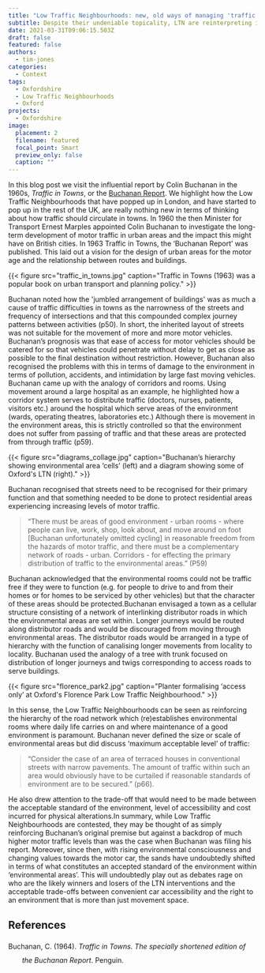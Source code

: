 ```yaml
---
title: "Low Traffic Neighbourhoods: new, old ways of managing 'traffic in towns'"
subtitle: Despite their undeniable topicality, LTN are reinterpreting ideas dating from 70 years ago
date: 2021-03-31T09:06:15.503Z
draft: false
featured: false
authors:
  - tim-jones
categories:
  - Context
tags:
  - Oxfordshire
  - Low Traffic Neighbourhoods
  - Oxford
projects:
  - Oxfordshire
image:
  placement: 2
  filename: featured
  focal_point: Smart
  preview_only: false
  caption: ""
---
```


In this blog post we visit the influential report by Colin Buchanan in the 1960s, _Traffic in Towns_, or the [Buchanan Report](https://en.wikipedia.org/wiki/Traffic_in_Towns). We highlight how the Low Traffic Neighbourhoods that have popped up in London, and have started to pop up in the rest of the UK, are really nothing new in terms of thinking about how traffic should circulate in towns. In 1960 the then Minister for Transport Ernest Marples appointed Colin Buchanan to investigate the long-term development of motor traffic in urban areas and the impact this might have on British cities. In 1963 Traffic in Towns, the ‘Buchanan Report’ was published. This laid out a vision for the design of urban areas for the motor age and the relationship between routes and buildings.

{{< figure src="traffic_in_towns.jpg" caption="Traffic in Towns (1963) was a popular book on urban transport and planning policy." >}}

Buchanan noted how the 'jumbled arrangement of buildings' was as much a cause of traffic difficulties in towns as the narrowness of the streets and frequency of intersections  and that this compounded complex journey patterns between activities (p50). In short, the inherited layout of streets was not suitable for the movement of more and more motor vehicles. Buchanan’s prognosis was that ease of access for motor vehicles should be catered for so that vehicles could penetrate without delay to get as close as possible to the final destination without restriction. However, Buchanan also recognised the problems with this in terms of damage to the environment in terms of pollution, accidents, and intimidation by large fast moving vehicles. Buchanan came up with the analogy of corridors and rooms. Using movement around a large hospital as an example, he highlighted how a corridor system serves to distribute traffic (doctors, nurses, patients, visitors etc.) around the hospital which serve areas of the environment (wards, operating theatres, laboratories etc.) Although there is movement in the environment areas, this is strictly controlled so that the environment does not suffer from passing of traffic and that these areas are protected from through traffic (p59).

<!-- {{< figure src="hierarchy_distributions.jpg" caption="Buchanan’s hierarchy showing environmental area ‘cells’." >}} -->

{{< figure src="diagrams_collage.jpg" caption="Buchanan’s hierarchy showing environmental area ‘cells’ (left) and a diagram showing some of Oxford's LTN (right)." >}}


Buchanan recognised that streets need to be recognised for their primary function and that something needed to be done to protect residential areas experiencing increasing levels of motor traffic. 

> “There must be areas of good environment - urban rooms - where people can live, work, shop, look about, and move around on foot [Buchanan unfortunately omitted cycling] in reasonable freedom from the hazards of motor traffic, and there must be a complementary network of roads - urban. Corridors - for effecting the primary distribution of traffic to the environmental areas.” (P59) 
 
Buchanan acknowledged that the environmental rooms could not be traffic free if they were to function (e.g. for people to drive to and from their homes or for homes to be serviced by other vehicles) but that the character of these areas should be protected.Buchanan envisaged a town as a cellular structure consisting of a network of interlinking distributor roads in which the environmental areas are set within. Longer journeys would be routed along distributor roads and would be discouraged from moving through environmental areas. The distributor roads would be arranged in a type of hierarchy with the function of canalising longer movements from locality to locality. Buchanan used the analogy of a tree with trunk focused on distribution of longer journeys and twigs corresponding to access roads to serve buildings.


{{< figure src="florence_park2.jpg" caption="Planter formalising ‘access only’ at Oxford's Florence Park Low Traffic Neighbourhood." >}}

In this sense, the Low Traffic Neighbourhoods can be seen as reinforcing the hierarchy of the road network which (re)establishes environmental rooms where daily life carries on and where maintenance of a good environment is paramount. Buchanan never defined the size or scale of environmental areas but did discuss ‘maximum acceptable level’ of traffic: 

> “Consider the case of an area of terraced houses in conventional streets with narrow pavements. The amount of traffic within such an area would obviously have to be curtailed if reasonable standards of environment are to be secured.” (p66).

He also drew attention to the trade-off that would need to be made between the acceptable standard of the environment, level of accessibility and cost incurred for physical alterations.In summary, while Low Traffic Neighbourhoods are contested, they may be thought of as simply reinforcing Buchanan’s original premise but against a backdrop of much higher motor traffic levels than was the case when Buchanan was filing his report. Moreover, since then, with rising environmental consciousness and changing values towards the motor car, the sands have undoubtedly shifted in terms of what constitutes an accepted standard of the environment within ‘environmental areas’. This will undoubtedly play out as debates rage on who are the likely winners and losers of the LTN interventions and the acceptable trade-offs between convenient car accessibility and the right to an environment that is more than just movement space.

## References

<div class="csl-bib-body" style="line-height: 2; margin-left: 2em; text-indent:-2em;">
  <div class="csl-entry">Buchanan, C. (1964). <i>Traffic in Towns. The specially shortened edition of the Buchanan Report</i>. Penguin.</div>
  <span class="Z3988" title="url_ver=Z39.88-2004&amp;ctx_ver=Z39.88-2004&amp;rfr_id=info%3Asid%2Fzotero.org%3A2&amp;rft_val_fmt=info%3Aofi%2Ffmt%3Akev%3Amtx%3Abook&amp;rft.genre=book&amp;rft.btitle=Traffic%20in%20Towns.%20The%20specially%20shortened%20edition%20of%20the%20Buchanan%20Report&amp;rft.publisher=Penguin&amp;rft.aufirst=Colin&amp;rft.aulast=Buchanan&amp;rft.au=Colin%20Buchanan&amp;rft.date=1964-01-01"></span>
</div>

